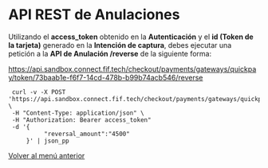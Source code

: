 # API REST de Anulaciones

Utilizando el **access_token** obtenido en la **Autenticación** y el **id (Token de la tarjeta)** generado en la **Intención de captura**, debes ejecutar una petición a la **API de Anulación /reverse** de la siguiente forma:

https://api.sandbox.connect.fif.tech/checkout/payments/gateways/quickpay/token/73baab1e-f6f7-14cd-478b-b99b74acb546/reverse

```
 curl -v -X POST 'https://api.sandbox.connect.fif.tech/checkout/payments/gateways/quickpay/token/{Token_de_tarjeta}/reverse' \
 -H "Content-Type: application/json" \
 -H "Authorization: Bearer access_token"
 -d '{
	      "reversal_amount":"4500"
     }' | json_pp
```

[Volver al menú anterior](../introduction.md)
